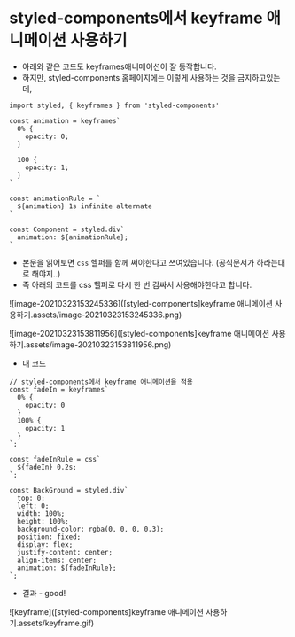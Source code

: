 # styled-components에서 keyframe 애니메이션 사용하기

- 아래와 같은 코드도 keyframes애니메이션이 잘 동작합니다.
- 하지만, styled-components 홈페이지에는 이렇게 사용하는 것을 금지하고있는데,

```react
import styled, { keyframes } from 'styled-components'

const animation = keyframes`
  0% {
    opacity: 0;
  }

  100 {
    opacity: 1;
  }
`

const animationRule = `
  ${animation} 1s infinite alternate
`

const Component = styled.div`
  animation: ${animationRule};
`
```

- 본문을 읽어보면 `css` 헬퍼를 함께 써야한다고 쓰여있습니다. (공식문서가 하라는대로 해야지..)
- 즉 아래의 코드를 css 헬퍼로 다시 한 번 감싸서 사용해야한다고 합니다.

![image-20210323153245336]([styled-components]keyframe 애니메이션 사용하기.assets/image-20210323153245336.png)

![image-20210323153811956]([styled-components]keyframe 애니메이션 사용하기.assets/image-20210323153811956.png)

- 내 코드

```react
// styled-components에서 keyframe 애니메이션을 적용
const fadeIn = keyframes`
  0% {
    opacity: 0
  }
  100% {
    opacity: 1
  }
`;

const fadeInRule = css`
  ${fadeIn} 0.2s;
`;

const BackGround = styled.div`
  top: 0;
  left: 0;
  width: 100%;
  height: 100%;
  background-color: rgba(0, 0, 0, 0.3);
  position: fixed;
  display: flex;
  justify-content: center;
  align-items: center;
  animation: ${fadeInRule};
`;
```

- 결과 - good!

![keyframe]([styled-components]keyframe 애니메이션 사용하기.assets/keyframe.gif)